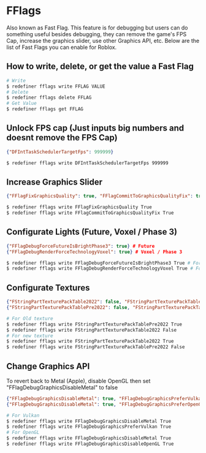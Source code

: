# FFlags
Also known as Fast Flag. This feature is for debugging but users can do something useful besides debugging, they can remove the game's FPS Cap, increase the graphics slider, use other Graphics API, etc. Below are the list of Fast Flags you can enable for Roblox.

## How to write, delete, or get the value a Fast Flag
```bash
# Write
$ redefiner fflags write FFLAG VALUE
# Delete
$ redefiner fflags delete FFLAG
# Get Value
$ redefiner fflags get FFLAG
```

## Unlock FPS cap (Just inputs big numbers and doesnt remove the FPS Cap)
```json
{"DFIntTaskSchedulerTargetFps": 999999}
```
```bash
$ redefiner fflags write DFIntTaskSchedulerTargetFps 999999
```

## Increase Graphics Slider
```json
{"FFlagFixGraphicsQuality": true, "FFlagCommitToGraphicsQualityFix": true}
```
```bash
$ redefiner fflags write FFlagFixGraphicsQuality True
$ redefiner fflags write FFlagCommitToGraphicsQualityFix True
```

## Configurate Lights (Future, Voxel / Phase 3)
```json
{"FFlagDebugForceFutureIsBrightPhase3": true} # Future
{"FFlagDebugRenderForceTechnologyVoxel": true} # Voxel / Phase 3
```
```bash
$ redefiner fflags write FFlagDebugForceFutureIsBrightPhase3 True # For Future
$ redefiner fflags write FFlagDebugRenderForceTechnologyVoxel True # For Voxel
```

## Configurate Textures
```json
{"FStringPartTexturePackTable2022": false, "FStringPartTexturePackTablePre2022": true} # For old textures
{"FStringPartTexturePackTablePre2022": false, "FStringPartTexturePackTable2022": true} # For new textures
```
```bash
# For Old texture
$ redefiner fflags write FStringPartTexturePackTablePre2022 True
$ redefiner fflags write FStringPartTexturePackTable2022 False
# For new texture
$ redefiner fflags write FStringPartTexturePackTable2022 True
$ redefiner fflags write FStringPartTexturePackTablePre2022 False
```

## Change Graphics API
To revert back to Metal (Apple), disable OpenGL then set "FFlagDebugGraphicsDisableMetal" to false
```json
{"FFlagDebugGraphicsDisableMetal": true, "FFlagDebugGraphicsPreferVulkan": true} # For Vulkan
{"FFlagDebugGraphicsDisableMetal": true, "FFlagDebugGraphicsPreferOpenGL": true} # For OpenGL
```
```bash
# For Vulkan
$ redefiner fflags write FFlagDebugGraphicsDisableMetal True
$ redefiner fflags write FFlagDebugGraphicsPreferVulkan True
# For OpenGL
$ redefiner fflags write FFlagDebugGraphicsDisableMetal True
$ redefiner fflags write FFlagDebugGraphicsDisableOpenGL True
```

